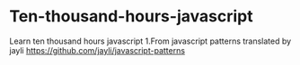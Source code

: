 # Ten-thousand-hours-javascript
Learn ten thousand hours javascript
1.From javascript patterns translated by jayli https://github.com/jayli/javascript-patterns
